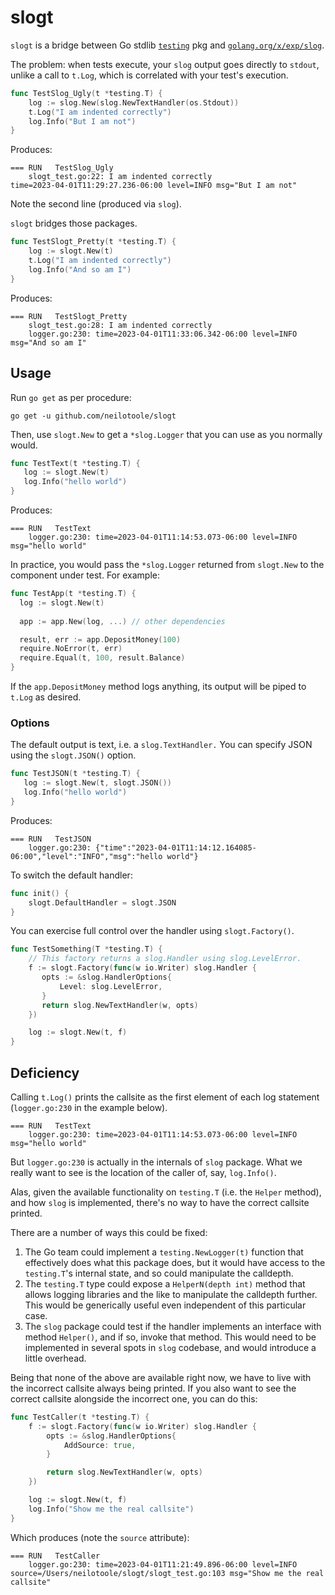 # slogt

`slogt` is a bridge between Go stdlib [`testing`](https://pkg.go.dev/testing) pkg
and [`golang.org/x/exp/slog`](https://pkg.go.dev/golang.org/x/exp/slog).


The problem: when tests execute, your `slog` output goes directly to `stdout`,
unlike a call to `t.Log`, which is correlated with your test's execution.

```go
func TestSlog_Ugly(t *testing.T) {
	log := slog.New(slog.NewTextHandler(os.Stdout))
	t.Log("I am indented correctly")
	log.Info("But I am not")
}
```

Produces:

```text
=== RUN   TestSlog_Ugly
    slogt_test.go:22: I am indented correctly
time=2023-04-01T11:29:27.236-06:00 level=INFO msg="But I am not"
```

Note the second line (produced via `slog`).

`slogt` bridges those packages.

```go
func TestSlogt_Pretty(t *testing.T) {
	log := slogt.New(t)
	t.Log("I am indented correctly")
	log.Info("And so am I")
}
```

Produces:

```text
=== RUN   TestSlogt_Pretty
    slogt_test.go:28: I am indented correctly
    logger.go:230: time=2023-04-01T11:33:06.342-06:00 level=INFO msg="And so am I"
```


## Usage

Run `go get` as per procedure:

```shell
go get -u github.com/neilotoole/slogt
```

Then, use `slogt.New` to get a `*slog.Logger` that you can
use as you normally would.

```go
func TestText(t *testing.T) {
   log := slogt.New(t)
   log.Info("hello world")
}
```

Produces:

```text
=== RUN   TestText
    logger.go:230: time=2023-04-01T11:14:53.073-06:00 level=INFO msg="hello world"
```

In practice, you would pass the `*slog.Logger` returned from `slogt.New` to
the component under test. For example:

```go
func TestApp(t *testing.T) {
  log := slogt.New(t)
  
  app := app.New(log, ...) // other dependencies

  result, err := app.DepositMoney(100)
  require.NoError(t, err)
  require.Equal(t, 100, result.Balance)
}
```

If the `app.DepositMoney` method logs anything, its output will be piped
to `t.Log` as desired. 

### Options

The default output is text, i.e. a `slog.TextHandler.` You can
specify JSON using the `slogt.JSON()` option.

```go
func TestJSON(t *testing.T) {
   log := slogt.New(t, slogt.JSON())
   log.Info("hello world")
}
```

Produces:

```text
=== RUN   TestJSON
    logger.go:230: {"time":"2023-04-01T11:14:12.164085-06:00","level":"INFO","msg":"hello world"}
```

To switch the default handler:

```go
func init() {
    slogt.DefaultHandler = slogt.JSON	
}
```

You can exercise full control over the handler using `slogt.Factory()`.

```go
func TestSomething(T *testing.T) {
    // This factory returns a slog.Handler using slog.LevelError.
    f := slogt.Factory(func(w io.Writer) slog.Handler {
       opts := &slog.HandlerOptions{
           Level: slog.LevelError,
       }
       return slog.NewTextHandler(w, opts)
    })

    log := slogt.New(t, f)
}
```

## Deficiency

Calling `t.Log()` prints the callsite as the first element
of each log statement (`logger.go:230` in the example below).

```text
=== RUN   TestText
    logger.go:230: time=2023-04-01T11:14:53.073-06:00 level=INFO msg="hello world"
```

But `logger.go:230` is actually in the internals of `slog` package.
What we really want to see is the location of the caller of, say, `log.Info()`.

Alas, given the available functionality
on `testing.T` (i.e. the `Helper` method), and how `slog` is implemented,
there's no way to have the correct callsite printed.

There are a number of ways this could be fixed:

1. The Go team could implement a `testing.NewLogger(t)` function that effectively
   does what this package does, but it would have access to the `testing.T`'s
   internal state, and so could manipulate the calldepth.
2. The `testing.T` type could expose a `HelperN(depth int)` method that allows
   logging libraries and the like to manipulate the calldepth further. This would
   be generically useful even independent of this particular case.
3. The `slog` package could test if the handler implements an interface with
   method `Helper()`, and if so, invoke that method. This would need to be
   implemented in several spots in `slog` codebase, and would introduce a little
   overhead.

Being that none of the above are available right now, we have to live
with the incorrect callsite always being printed. If you also want to
see the correct callsite alongside the incorrect one, you can do this:

```go
func TestCaller(t *testing.T) {
	f := slogt.Factory(func(w io.Writer) slog.Handler {
		opts := &slog.HandlerOptions{
			AddSource: true,
		}

		return slog.NewTextHandler(w, opts)
	})

	log := slogt.New(t, f)
	log.Info("Show me the real callsite")
}
```

Which produces (note the `source` attribute):

```text
=== RUN   TestCaller
    logger.go:230: time=2023-04-01T11:21:49.896-06:00 level=INFO source=/Users/neilotoole/slogt/slogt_test.go:103 msg="Show me the real callsite"
```


